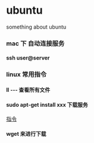 # ubuntu
something about ubuntu

### mac 下 自动连接服务

#### ssh user@server

### linux 常用指令

#### ll  --- 查看所有文件

#### sudo apt-get install xxx 下载服务

[指令](http://www.cnblogs.com/laov/p/3541414.html#zhiling)


#### wget 来进行下载
